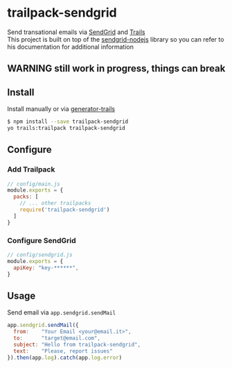# trailpack-sendgrid

Send transational emails via [SendGrid](https://www.sendgrid.com/) and [Trails](http://trailsjs.io)  
This project is built on top of the [sendgrid-nodejs](https://github.com/sendgrid/sendgrid-nodejs) library so you can refer to his documentation for additional information

## WARNING still work in progress, things can break

## Install
Install manually or via [generator-trails](https://github.com/trailsjs/generator-trails)
```sh
$ npm install --save trailpack-sendgrid
yo trails:trailpack trailpack-sendgrid
```

## Configure

### Add Trailpack
```js
// config/main.js
module.exports = {
  packs: [
    // ... other trailpacks
    require('trailpack-sendgrid')
  ]
}
```

### Configure SendGrid

```js
// config/sendgrid.js
module.exports = {
  apiKey: "key-******",
}
```

## Usage

Send email via `app.sendgrid.sendMail`

```js
app.sendgrid.sendMail({
  from:    "Your Email <your@email.it>",
  to:      "target@email.com",
  subject: "Hello from trailpack-sendgrid",
  text:    "Please, report issues"
}).then(app.log).catch(app.log.error)
```
